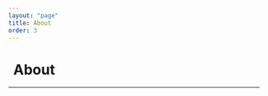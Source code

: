 ```yaml
---
layout: "page"
title: About
order: 3
---
```

<h1><i class="fa-solid fa-user" style="font-size:35px; margin-left: 10px; color: teal"></i> About</h1>
<hr>